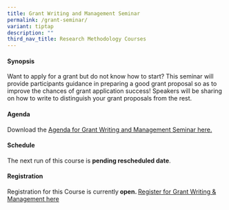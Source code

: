 ```yaml
---
title: Grant Writing and Management Seminar
permalink: /grant-seminar/
variant: tiptap
description: ""
third_nav_title: Research Methodology Courses
---
```

<h4><strong>Synopsis</strong></h4>
<p>Want to apply for a grant but do not know how to start? This seminar will
provide participants guidance in preparing a good grant proposal so as
to improve the chances of grant application success! Speakers will be sharing
on how to write to distinguish your grant proposals from the rest.&nbsp;</p>
<h4><strong>Agenda</strong></h4>
<p>Download the <a href="/files/Training/Latest_Agenda__Grant_Writing_and_Management_NS_.pdf" rel="noopener nofollow" target="_blank">Agenda for Grant Writing and Management Seminar here.</a>
</p>
<h4><strong>Schedule</strong></h4>
<p>The next run of this course is <strong>pending rescheduled date</strong>.</p>
<h4><strong>Registration</strong></h4>
<p>Registration for this Course is currently<strong> open. </strong><a href="https://form.gov.sg/67f768de7b1d7d6a5d66bcab" rel="noopener nofollow" target="_blank">Register for Grant Writing &amp; Management here</a>
</p>
<p></p>